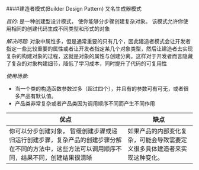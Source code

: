 ####建造者模式(Builder Design Pattern) 又名生成器模式
   
*目的*: 是一种创建型设计模式， 使你能够分步骤创建复杂对象。 该模式允许你使用相同的创建代码生成不同类型和形式的对象

*解决问题*: 对象中属性多，但是通常重要的只有几个，因此建造者模式会让开发者指定一些比较重要的属性或者让开发者指定某几个对象类型，然后让建造者去实现复杂的构建对象的过程，这就是对象的属性与创建分离。这样对于开发者而言隐藏了复杂的对象构建细节，降低了学习成本，同时提升了代码的可复用性

*使用场景*:
  * 当一个类的构造函数参数过多（超过四个），并且有的参数可有可无，或者很多产品有默认值。
  * 产品类非常复杂或者产品类因为调用顺序不同而产生不同作用


| 优点 |缺点  | 
| ----  |---- |   
|你可以分步创建对象， 暂缓创建步骤或递归运行创建步骤，复杂产品的创建步骤分解在不同的方法中，这些方法可以调用顺序不同，结果不同，创建结果很清晰| 如果产品的内部变化复杂，可能会导致需要定义很多具体建造者来实现这种变化。|